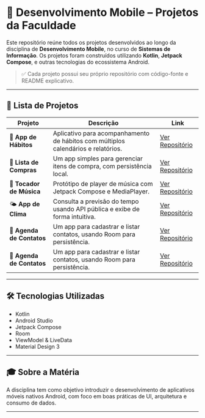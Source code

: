# 📱 Desenvolvimento Mobile – Projetos da Faculdade

Este repositório reúne todos os projetos desenvolvidos ao longo da disciplina de **Desenvolvimento Mobile**, no curso de **Sistemas de Informação**. Os projetos foram construídos utilizando **Kotlin**, **Jetpack Compose**, e outras tecnologias do ecossistema Android.

> ✅ Cada projeto possui seu próprio repositório com código-fonte e README explicativo.

---

## 📂 Lista de Projetos

| Projeto | Descrição | Link |
|--------|-----------|------|
| 🧘 **App de Hábitos** | Aplicativo para acompanhamento de hábitos com múltiplos calendários e relatórios. | [Ver Repositório](https://github.com/SEU_USUARIO/NOME_DO_REPO1) |
| 🛒 **Lista de Compras** | Um app simples para gerenciar itens de compra, com persistência local. | [Ver Repositório](https://github.com/SEU_USUARIO/NOME_DO_REPO2) |
| 🎵 **Tocador de Música** | Protótipo de player de música com Jetpack Compose e MediaPlayer. | [Ver Repositório](https://github.com/SEU_USUARIO/NOME_DO_REPO3) |
| 🌤️ **App de Clima** | Consulta a previsão do tempo usando API pública e exibe de forma intuitiva. | [Ver Repositório](https://github.com/SEU_USUARIO/NOME_DO_REPO4) |
| 📅 **Agenda de Contatos** | Um app para cadastrar e listar contatos, usando Room para persistência. | [Ver Repositório](https://github.com/SEU_USUARIO/NOME_DO_REPO5) |
| 📅 **Agenda de Contatos** | Um app para cadastrar e listar contatos, usando Room para persistência. | [Ver Repositório](https://github.com/SEU_USUARIO/NOME_DO_REPO5) |

---

## 🛠️ Tecnologias Utilizadas

- Kotlin
- Android Studio
- Jetpack Compose
- Room
- ViewModel & LiveData
- Material Design 3

---

## 🎓 Sobre a Matéria

A disciplina tem como objetivo introduzir o desenvolvimento de aplicativos móveis nativos Android, com foco em boas práticas de UI, arquitetura e consumo de dados.

---
